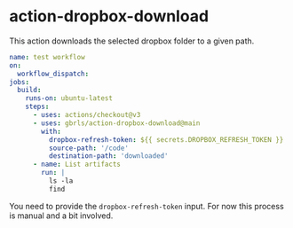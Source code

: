 # action-dropbox-download

This action downloads the selected dropbox folder to a given path.

```yaml
name: test workflow
on:
  workflow_dispatch:
jobs:
  build:
    runs-on: ubuntu-latest
    steps:
      - uses: actions/checkout@v3
      - uses: gbrls/action-dropbox-download@main
        with:
          dropbox-refresh-token: ${{ secrets.DROPBOX_REFRESH_TOKEN }}
          source-path: '/code'
          destination-path: 'downloaded'
      - name: List artifacts
        run: |
          ls -la
          find
```

You need to provide the `dropbox-refresh-token` input. For now this process is
manual and a bit involved.
